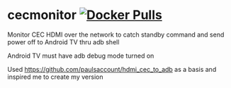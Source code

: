 # cecmonitor <a href="https://hub.docker.com/r/negativefusion/cecmonitor/"><img src="https://img.shields.io/docker/pulls/negativefusion/cecmonitor.svg?style=flat-square&logo=docker" alt="Docker Pulls"></a>
Monitor CEC HDMI over the network to catch standby command and send power off to Android TV thru adb shell

Android TV must have adb debug mode turned on

Used https://github.com/paulsaccount/hdmi_cec_to_adb as a basis and inspired me to create my version
